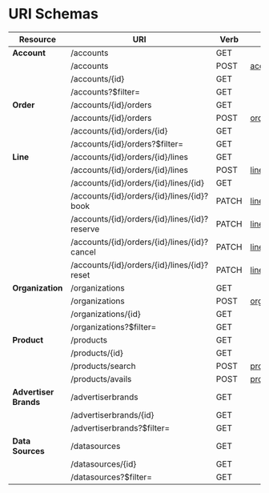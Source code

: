 # URI Schemas

| Resource         | URI                                            | Verb  | Request | Response |
|------------------|------------------------------------------------|-------|---------|----------|
| **Account**      | /accounts                                      | GET   |         | [accounts_collection_response.json](https://raw.githubusercontent.com/Outsmart-OOH/ooh_open_direct/master/schema/v1/uris/accounts/accounts_collection_response.json) |
|                  | /accounts                                      | POST  | [accounts_request.json](https://raw.githubusercontent.com/Outsmart-OOH/ooh_open_direct/master/schema/v1/uris/accounts/accounts_request.json)        | [accounts_response.json](https://raw.githubusercontent.com/Outsmart-OOH/ooh_open_direct/master/schema/v1/uris/accounts/accounts_response.json) |
|                  | /accounts/{id}                                 | GET   |         | [accounts_response.json](https://raw.githubusercontent.com/Outsmart-OOH/ooh_open_direct/master/schema/v1/uris/accounts/accounts_response.json) |
|                  | /accounts?$filter=                             | GET   |         | [accounts_collection_response.json](https://raw.githubusercontent.com/Outsmart-OOH/ooh_open_direct/master/schema/v1/uris/accounts/accounts_collection_response.json)|
| **Order**        | /accounts/{id}/orders                          | GET   |         | [orders_collection_response.json](https://raw.githubusercontent.com/Outsmart-OOH/ooh_open_direct/master/schema/v1/uris/orders/orders_collection_response.json) |
|                  | /accounts/{id}/orders                          | POST  | [orders_request.json](https://raw.githubusercontent.com/Outsmart-OOH/ooh_open_direct/master/schema/v1/uris/orders/orders_request.json)       | [orders_response.json](https://raw.githubusercontent.com/Outsmart-OOH/ooh_open_direct/master/schema/v1/uris/orders/orders_response.json) |
|                  | /accounts/{id}/orders/{id}                     | GET   |         | [orders_response.json](https://raw.githubusercontent.com/Outsmart-OOH/ooh_open_direct/master/schema/v1/uris/orders/orders_response.json) |
|                  | /accounts/{id}/orders?$filter=                 | GET   |         | [orders_collection_response.json](https://raw.githubusercontent.com/Outsmart-OOH/ooh_open_direct/master/schema/v1/uris/orders/orders_collection_response.json) |
| **Line**         | /accounts/{id}/orders/{id}/lines               | GET   |         | [lines_collection_response.json](https://raw.githubusercontent.com/Outsmart-OOH/ooh_open_direct/master/schema/v1/uris/lines/lines_collection_response.json) |
|                  | /accounts/{id}/orders/{id}/lines               | POST  | [lines_request.json](https://raw.githubusercontent.com/Outsmart-OOH/ooh_open_direct/master/schema/v1/uris/lines/lines_request.json)       | [lines_response.json](https://raw.githubusercontent.com/Outsmart-OOH/ooh_open_direct/master/schema/v1/uris/lines/lines_response.json) |
|                  | /accounts/{id}/orders/{id}/lines/{id}          | GET   |         | [lines_response.json](https://raw.githubusercontent.com/Outsmart-OOH/ooh_open_direct/master/schema/v1/uris/lines/lines_response.json) |
|                  | /accounts/{id}/orders/{id}/lines/{id}?book     | PATCH | [lines_request.json](https://raw.githubusercontent.com/Outsmart-OOH/ooh_open_direct/master/schema/v1/uris/lines/lines_request.json)       | [lines_response.json](https://raw.githubusercontent.com/Outsmart-OOH/ooh_open_direct/master/schema/v1/uris/lines/lines_response.json) |
|                  | /accounts/{id}/orders/{id}/lines/{id}?reserve  | PATCH | [lines_request.json](https://raw.githubusercontent.com/Outsmart-OOH/ooh_open_direct/master/schema/v1/uris/lines/lines_request.json)       | [lines_response.json](https://raw.githubusercontent.com/Outsmart-OOH/ooh_open_direct/master/schema/v1/uris/lines/lines_response.json) |
|                  | /accounts/{id}/orders/{id}/lines/{id}?cancel   | PATCH | [lines_request.json](https://raw.githubusercontent.com/Outsmart-OOH/ooh_open_direct/master/schema/v1/uris/lines/lines_request.json)       | [lines_response.json](https://raw.githubusercontent.com/Outsmart-OOH/ooh_open_direct/master/schema/v1/uris/lines/lines_response.json) |
|                  | /accounts/{id}/orders/{id}/lines/{id}?reset    | PATCH | [lines_request.json](https://raw.githubusercontent.com/Outsmart-OOH/ooh_open_direct/master/schema/v1/uris/lines/lines_request.json)       | [lines_response.json](https://raw.githubusercontent.com/Outsmart-OOH/ooh_open_direct/master/schema/v1/uris/lines/lines_response.json) |
| **Organization** | /organizations                                 | GET   |         | [organizations_collection_response.json](https://raw.githubusercontent.com/Outsmart-OOH/ooh_open_direct/master/schema/v1/uris/organizations/organizations_collection_response.json) |
|                  | /organizations                                 | POST  | [organizations_request.json](https://raw.githubusercontent.com/Outsmart-OOH/ooh_open_direct/master/schema/v1/uris/organizations/organizations_request.json) | [organizations_response.json](https://raw.githubusercontent.com/Outsmart-OOH/ooh_open_direct/master/schema/v1/uris/organizations/organizations_response.json) |
|                  | /organizations/{id}                            | GET   |         | [organizations_response.json](https://raw.githubusercontent.com/Outsmart-OOH/ooh_open_direct/master/schema/v1/uris/organizations/organizations_response.json) |
|                  | /organizations?$filter=                        | GET   |         | [organizations_collection_response.json](https://raw.githubusercontent.com/Outsmart-OOH/ooh_open_direct/master/schema/v1/uris/organizations/organizations_collection_response.json) |
| **Product**      | /products                                      | GET   |         | [products_collection_response.json](https://raw.githubusercontent.com/Outsmart-OOH/ooh_open_direct/master/schema/v1/uris/products/products_collection_response.json) |
|                  | /products/{id}                                 | GET   |         | [products_response.json](https://raw.githubusercontent.com/Outsmart-OOH/ooh_open_direct/master/schema/v1/uris/products/products_response.json) |
|                  | /products/search                               | POST  | [products_search_request.json](https://raw.githubusercontent.com/Outsmart-OOH/ooh_open_direct/master/schema/v1/uris/products/products_search_request.json) | [products_collection_response.json](https://raw.githubusercontent.com/Outsmart-OOH/ooh_open_direct/master/schema/v1/uris/products/products_collection_response.json) |
|                  | /products/avails                               | POST  | [products_avails_request.json](https://raw.githubusercontent.com/Outsmart-OOH/ooh_open_direct/master/schema/v1/uris/products/products_avails_request.json) | [products_avails_collection_response](https://raw.githubusercontent.com/Outsmart-OOH/ooh_open_direct/master/schema/v1/uris/products/products_avails_collection_response.json) |
| **Advertiser Brands** | /advertiserbrands                         | GET   |         | [advertiserbrands_collection_response.json](https://raw.githubusercontent.com/Outsmart-OOH/ooh_open_direct/master/schema/v1/uris/advertiserbrands/advertiserbrands_collection_response.json) |
|                       | /advertiserbrands/{id}                    | GET   |         | [advertiserbrands_response.json](https://raw.githubusercontent.com/Outsmart-OOH/ooh_open_direct/master/schema/v1/uris/advertiserbrands/advertiserbrands_response.json) |
|                       | /advertiserbrands?$filter=                | GET   |         | [advertiserbrands_collection_response.json](https://raw.githubusercontent.com/Outsmart-OOH/ooh_open_direct/master/schema/v1/uris/advertiserbrands/advertiserbrands_collection_response.json) |
| **Data Sources**      | /datasources                              | GET   |         | [datasources_collection_response.json](https://raw.githubusercontent.com/Outsmart-OOH/ooh_open_direct/master/schema/v1/uris/datasources/datasources_collection_response.json) |
|                       | /datasources/{id}                         | GET   |         | [datasources_response.json](https://raw.githubusercontent.com/Outsmart-OOH/ooh_open_direct/master/schema/v1/uris/datasources/datasources_response.json) |
|                       | /datasources?$filter=                     | GET   |         | [datasources_collection_response.json](https://raw.githubusercontent.com/Outsmart-OOH/ooh_open_direct/master/schema/v1/uris/datasources/datasources_collection_response.json) |
